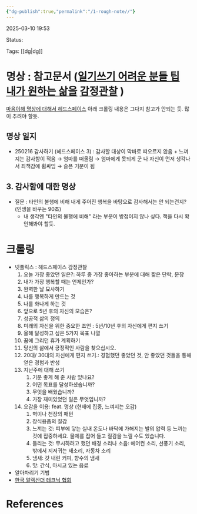 ```yaml
---
{"dg-publish":true,"permalink":"/1-rough-note//"}
---
```



2025-03-10 19:53

Status: 

Tags: [[dg\|dg]] 

# 명상 : 참고문서 ([일기쓰기 어려운 분들 팁](https://eunsasinamu.tistory.com/entry/%EC%9D%BC%EA%B8%B0Journal-%EC%93%B0%EC%8B%9C%EB%82%98%EC%9A%94-%EC%9D%BC%EA%B8%B0%EC%93%B0%EA%B8%B0-%EC%96%B4%EB%A0%A4%EC%9A%B4-%EB%B6%84%EB%93%A4%EC%9D%84-%EC%9C%84%ED%95%9C-%ED%8C%81) [내가 원하는 삶을](https://www.wicked-lover.com/blogs/wellness/journaling) [감정관찰](https://www.arooo.co.kr/library/h/7) )
[마음이해 명상에 대해서 헤드스페이스](https://m.blog.naver.com/knowingminds/222472168592) 
아래 크롤링 내용은 그다지 참고가 안되는 듯. 많이 추려야 할듯.
## 명상 일지
- 250216 감사하기 (헤드스페이스 3) : 감사할 대상이 막바로 떠오르지 않음 + 느껴지는 감사함이 적음 → 엄마를 떠올림 → 엄마에게 못되게 군 나 자신이 먼저 생각나서 죄책감에 휩싸임 → 슬픈 기분이 됨
## 3. 감사함에 대한 명상
- 질문 : 타인의 불행에 비해 내게 주어진 행복을 바탕으로 감사해서는 안 되는건지? (인생을 바꾸는 90초)
	- 내 생각엔 "타인의 불행에 비해" 라는 부분이 방점이지 않나 싶다. 책을 다시 확인해봐야 할듯.

# 크롤링
- 넷플릭스 : 헤드스페이스
  감정관찰
	1. 오늘 가장 좋았던 일은?: 하루 중 가장 좋아하는 부분에 대해 짧은 단락, 문장 
	2. 내가 가장 행복할 때는 언제인가?
	3. 완벽한 날 묘사하기
	4. 나를 행복하게 만드는 것
	5. 나를 화나게 하는 것
	6. 앞으로 5년 후의 자신의 모습은?
	7. 성공적 삶의 정의
	8. 미래의 자신을 위한 중요한 조언 : 5년/10년 후의 자신에게 편지 쓰기
	9. 올해 달성하고 싶은 5가지 목표 나열
	10. 꿈에 그리던 휴가 계획하기
	11. 당신의 삶에서 긍정적인 사람을 찾으십시오.
	12. 20대/ 30대의 자신에게 편지 쓰기.: 경험했던 좋았던 것, 안 좋았던 것들을 통해 얻은 경험과 반성 
	13. 지난주에 대해 쓰기
		1. 기분 좋게 해 준 사람 있나요?
		2. 어떤 목표를 달성하셨습니까?
		3. 무엇을 배웠습니까?
		4. 가장 재미있었던 일은 무엇입니까?
	14. 오감을 이용: feat. 명상 (현재에 집중, 느껴지는 오감)
		1. 벽이나 천장의 패턴
		2. 장식용품의 질감
		3. 느끼는 것: 피부에 닿는 실내 온도나 바닥에 가해지는 발의 압력 등 느끼는 것에 집중하세요. 물체를 집어 들고 질감을 느낄 수도 있습니다.
		4. 들리는 것: 무시하려고 했던 배경 소리나 소음: 에어컨 소리, 선풍기 소리, 밖에서 지저귀는 새소리, 자동차 소리
		5. 냄새: 갓 내린 커피, 향수의 냄새
		6. 맛: 간식, 마시고 있는 음료
- 알아차리기 기법
- [한국 알렉산더 테크닉 협회](https://www.alexandertech.co.kr/about-at) 

# References

